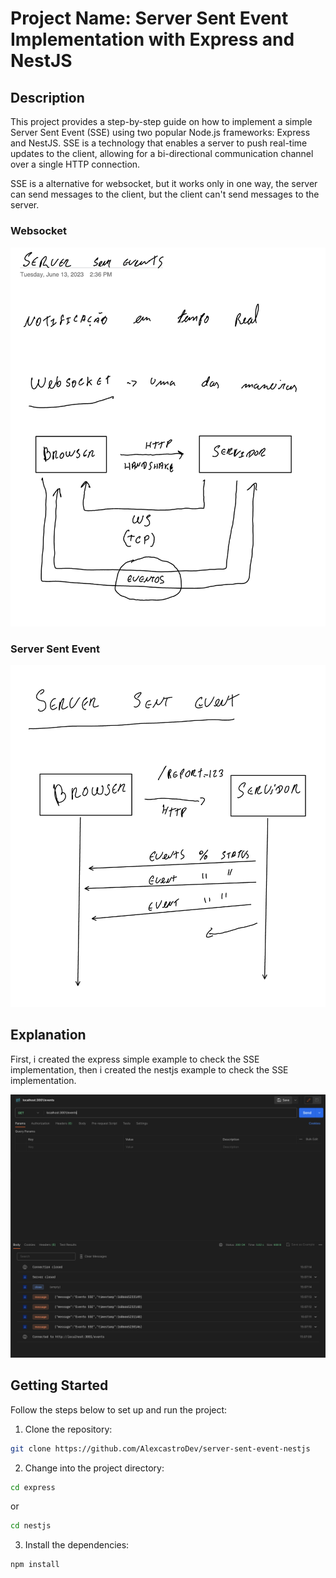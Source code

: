 # Project Name: Server Sent Event Implementation with Express and NestJS

## Description
This project provides a step-by-step guide on how to implement a simple Server Sent Event (SSE) using two popular Node.js frameworks: Express and NestJS. SSE is a technology that enables a server to push real-time updates to the client, allowing for a bi-directional communication channel over a single HTTP connection.

SSE is a alternative for websocket, but it works only in one way, the server can send messages to the client, but the client can't send messages to the server.

### Websocket
<img src="./.github/websocket.png" alt='websocket' />

### Server Sent Event

<img src="./.github/sse.png" alt='sse' />

## Explanation

First, i created the express simple example to check the SSE implementation, then i created the nestjs example to check the SSE implementation.

<img src="./.github/events.png" alt='express-implementation' />

## Getting Started
Follow the steps below to set up and run the project:

1. Clone the repository:

```bash
git clone https://github.com/AlexcastroDev/server-sent-event-nestjs
```

2. Change into the project directory:

```bash
cd express
```

or 

```bash
cd nestjs
```

3. Install the dependencies:

```bash
npm install
```